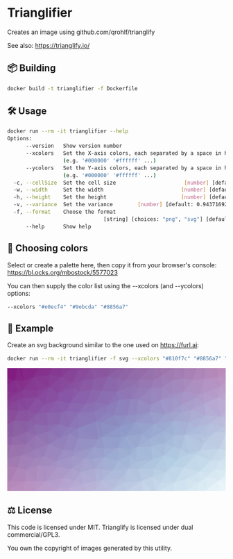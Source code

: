 # Trianglifier

Creates an image using github.com/qrohlf/trianglify

See also: https://trianglify.io/

## 📦 Building

```bash
docker build -t trianglifier -f Dockerfile
```

## 🛠 Usage

```bash
docker run --rm -it trianglifier --help
Options:
      --version   Show version number                                  [boolean]
      --xcolors   Set the X-axis colors, each separated by a space in hex format
                  (e.g. '#000000' '#ffffff' ...)                         [array]
      --ycolors   Set the Y-axis colors, each separated by a space in hex format
                  (e.g. '#000000' '#ffffff' ...)                         [array]
  -c, --cellSize  Set the cell size                      [number] [default: 100]
  -w, --width     Set the width                         [number] [default: 1920]
  -h, --height    Set the height                        [number] [default: 1080]
  -v, --variance  Set the variance        [number] [default: 0.9437169291104992]
  -f, --format    Choose the format
                               [string] [choices: "png", "svg"] [default: "png"]
      --help      Show help                                            [boolean]
```

## 🎨 Choosing colors

Select or create a palette here, then copy it from your browser's console:
https://bl.ocks.org/mbostock/5577023

You can then supply the color list using the --xcolors (and --ycolors) options:

```bash
--xcolors "#e0ecf4" "#9ebcda" "#8856a7"
```

## 👀 Example

Create an svg background similar to the one used on https://furl.ai:
```bash
docker run --rm -it trianglifier -f svg --xcolors "#810f7c" "#8856a7" "#8c96c6" "#b3cde3" "#edf8fb" > foo.svg
```

![Example](example.svg)

## ⚖️ License

This code is licensed under MIT. Trianglify is licensed under dual commercial/GPL3.

You own the copyright of images generated by this utility.
